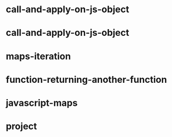 # call-and-apply-on-js-object
# call-and-apply-on-js-object
# maps-iteration
# function-returning-another-function
# javascript-maps
# project

